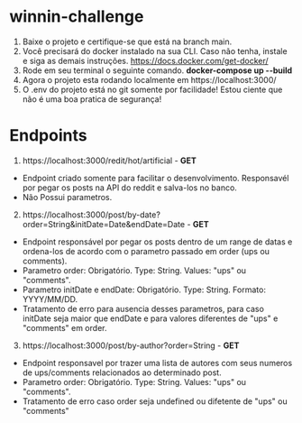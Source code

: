 # winnin-challenge

1. Baixe o projeto e certifique-se que está na branch main.
2. Você precisará do docker instalado na sua CLI. Caso não tenha, instale e siga as demais instruções. https://docs.docker.com/get-docker/
3. Rode em seu terminal o seguinte comando. **docker-compose up --build**
4. Agora o projeto esta rodando localmente em https://localhost:3000/
5. O .env do projeto está no git somente por facilidade! Estou ciente que não é uma boa pratica de segurança!

# Endpoints
1. https://localhost:3000/redit/hot/artificial - **GET**
- Endpoint criado somente para facilitar o desenvolvimento. Responsavél por pegar os posts na API do reddit e salva-los no banco.
- Não Possui parametros.

2. https://localhost:3000/post/by-date?order=String&initDate=Date&endDate=Date - **GET**
- Endpoint responsável por pegar os posts dentro de um range de datas e ordena-los de acordo com o parametro passado em order (ups ou comments).
- Parametro order: Obrigatório. Type: String. Values: "ups" ou "comments".
- Parametro initDate e endDate: Obrigatório. Type: String. Formato: YYYY/MM/DD.
- Tratamento de erro para ausencia desses parametros, para caso initDate seja maior que endDate e para valores diferentes de "ups" e "comments" em order.

3. https://localhost:3000/post/by-author?order=String - **GET**
- Endpoint responsavel por trazer uma lista de autores com seus numeros de ups/comments relacionados ao determinado post.
- Parametro order: Obrigatório. Type: String. Values: "ups" ou "comments".
- Tratamento de erro caso order seja undefined ou difetente de "ups" ou "comments"
